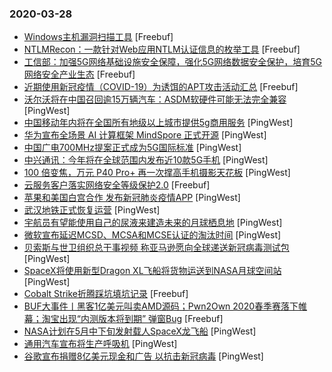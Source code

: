 ### 2020-03-28

* [Windows主机漏洞扫描工具](https://www.freebuf.com/sectool/229655.html) [Freebuf]
* [NTLMRecon：一款针对Web应用NTLM认证信息的枚举工具](https://www.freebuf.com/sectool/229960.html) [Freebuf]
* [工信部：加强5G网络基础设施安全保障，强化5G网络数据安全保护，培育5G网络安全产业生态](https://www.freebuf.com/news/231791.html) [Freebuf]
* [近期使用新冠疫情（COVID-19）为诱饵的APT攻击活动汇总](https://www.freebuf.com/articles/network/231594.html) [Freebuf]
* [沃尔沃将在中国召回逾15万辆汽车：ASDM软硬件可能无法完全兼容](https://www.pingwest.com/w/207632) [PingWest]
* [中国移动年内将在全国所有地级以上城市提供5g商用服务](https://www.pingwest.com/w/207630) [PingWest]
* [华为宣布全场景 AI 计算框架 MindSpore 正式开源](https://www.pingwest.com/w/207629) [PingWest]
* [中国广电700MHz提案正式成为5G国际标准](https://www.pingwest.com/w/207628) [PingWest]
* [中兴通讯：今年将在全球范围内发布近10款5G手机](https://www.pingwest.com/w/207627) [PingWest]
* [100 倍变焦，万元 P40 Pro+ 再一次撑高手机摄影天花板](https://www.pingwest.com/a/207535) [PingWest]
* [云服务客户落实网络安全等级保护2.0](https://www.freebuf.com/articles/neopoints/229993.html) [Freebuf]
* [苹果和美国白宫合作 发布新冠肺炎疫情APP](https://www.pingwest.com/w/207625) [PingWest]
* [武汉地铁正式恢复运营](https://www.pingwest.com/w/207623) [PingWest]
* [宇航员有望能使用自己的尿液来建造未来的月球栖息地](https://www.pingwest.com/w/207620) [PingWest]
* [微软宣布延迟MCSD、MCSA和MCSE认证的淘汰时间](https://www.pingwest.com/w/207619) [PingWest]
* [贝索斯与世卫组织总干事视频 称亚马逊愿向全球递送新冠病毒测试包](https://www.pingwest.com/w/207617) [PingWest]
* [SpaceX将使用新型Dragon XL飞船将货物运送到NASA月球空间站](https://www.pingwest.com/w/207616) [PingWest]
* [Cobalt Strike折腾踩坑填坑记录](https://www.freebuf.com/sectool/229965.html) [Freebuf]
* [BUF大事件丨黑客1亿美元叫卖AMD源码；Pwn2Own 2020春季赛落下帷幕；淘宝出现“内测版本将到期” 弹窗Bug](https://www.freebuf.com/news/231744.html) [Freebuf]
* [NASA计划在5月中下旬发射载人SpaceX龙飞船](https://www.pingwest.com/w/207615) [PingWest]
* [通用汽车宣布将生产呼吸机](https://www.pingwest.com/w/207614) [PingWest]
* [谷歌宣布捐赠8亿美元现金和广告 以抗击新冠病毒](https://www.pingwest.com/w/207613) [PingWest]

